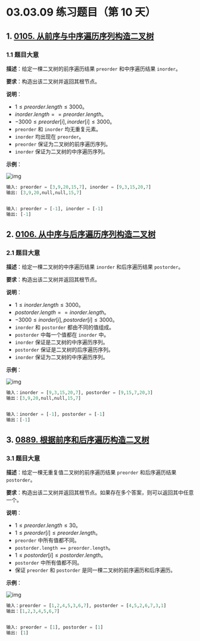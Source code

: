 # 03.03.09 练习题目（第 10 天）

## 1. [0105. 从前序与中序遍历序列构造二叉树](https://leetcode.cn/problems/construct-binary-tree-from-preorder-and-inorder-traversal/)

### 1.1 题目大意

**描述**：给定一棵二叉树的前序遍历结果 `preorder` 和中序遍历结果 `inorder`。

**要求**：构造出该二叉树并返回其根节点。

**说明**：

- $1 \le preorder.length \le 3000$。
- $inorder.length == preorder.length$。
- $-3000 \le preorder[i], inorder[i] \le 3000$。
- `preorder` 和 `inorder` 均无重复元素。
- `inorder` 均出现在 `preorder`。
- `preorder` 保证为二叉树的前序遍历序列。
- `inorder` 保证为二叉树的中序遍历序列。

**示例**：

![img](https://assets.leetcode.com/uploads/2021/02/19/tree.jpg)

```Python
输入: preorder = [3,9,20,15,7], inorder = [9,3,15,20,7]
输出: [3,9,20,null,null,15,7]


输入: preorder = [-1], inorder = [-1]
输出: [-1]
```

## 2. [0106. 从中序与后序遍历序列构造二叉树](https://leetcode.cn/problems/construct-binary-tree-from-inorder-and-postorder-traversal/)

### 2.1 题目大意

**描述**：给定一棵二叉树的中序遍历结果 `inorder` 和后序遍历结果 `postorder`。

**要求**：构造出该二叉树并返回其根节点。

**说明**：

- $1 \le inorder.length \le 3000$。
- $postorder.length == inorder.length$。
- $-3000 \le inorder[i], postorder[i] \le 3000$。
- `inorder` 和 `postorder` 都由不同的值组成。
- `postorder` 中每一个值都在 `inorder` 中。
- `inorder` 保证是二叉树的中序遍历序列。
- `postorder` 保证是二叉树的后序遍历序列。
- `inorder` 保证为二叉树的中序遍历序列。

**示例**：

![img](https://assets.leetcode.com/uploads/2021/02/19/tree.jpg)

```Python
输入：inorder = [9,3,15,20,7], postorder = [9,15,7,20,3]
输出：[3,9,20,null,null,15,7]


输入：inorder = [-1], postorder = [-1]
输出：[-1]
```

## 3. [0889. 根据前序和后序遍历构造二叉树](https://leetcode.cn/problems/construct-binary-tree-from-preorder-and-postorder-traversal/)

### 3.1 题目大意

**描述**：给定一棵无重复值二叉树的前序遍历结果 `preorder` 和后序遍历结果 `postorder`。

**要求**：构造出该二叉树并返回其根节点。如果存在多个答案，则可以返回其中任意一个。

**说明**：

- $1 \le preorder.length \le 30$。
- $1 \le preorder[i] \le preorder.length$。
- `preorder` 中所有值都不同。
- `postorder.length == preorder.length`。
- $1 \le postorder[i] \le postorder.length$。
- `postorder` 中所有值都不同。
- 保证 `preorder` 和 `postorder` 是同一棵二叉树的前序遍历和后序遍历。

**示例**：

![img](https://assets.leetcode.com/uploads/2021/07/24/lc-prepost.jpg)

```Python
输入：preorder = [1,2,4,5,3,6,7], postorder = [4,5,2,6,7,3,1]
输出：[1,2,3,4,5,6,7]


输入: preorder = [1], postorder = [1]
输出: [1]
```
